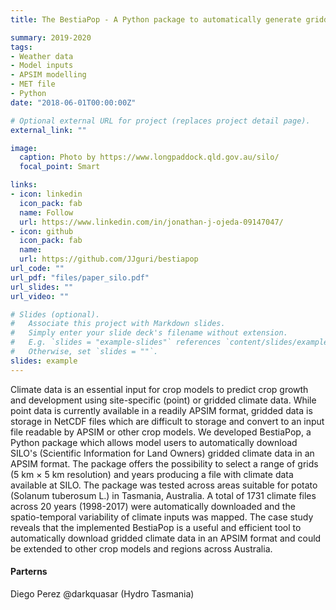 ```yaml
---
title: The BestiaPop - A Python package to automatically generate gridded climate data for crop models

summary: 2019-2020
tags:
- Weather data
- Model inputs
- APSIM modelling
- MET file
- Python
date: "2018-06-01T00:00:00Z"

# Optional external URL for project (replaces project detail page).
external_link: ""

image:
  caption: Photo by https://www.longpaddock.qld.gov.au/silo/
  focal_point: Smart

links:
- icon: linkedin
  icon_pack: fab
  name: Follow
  url: https://www.linkedin.com/in/jonathan-j-ojeda-09147047/
- icon: github
  icon_pack: fab
  name:
  url: https://github.com/JJguri/bestiapop
url_code: ""
url_pdf: "files/paper_silo.pdf"
url_slides: ""
url_video: ""

# Slides (optional).
#   Associate this project with Markdown slides.
#   Simply enter your slide deck's filename without extension.
#   E.g. `slides = "example-slides"` references `content/slides/example-slides.md`.
#   Otherwise, set `slides = ""`.
slides: example
---
```


Climate data is an essential input for crop models to predict crop growth and development using site-specific (point) or gridded climate data. While point data is currently available in a readily APSIM format, gridded data is storage in NetCDF files which are difficult to storage and convert to an input file readable by APSIM or other crop models. We developed BestiaPop, a Python package which allows model users to automatically download SILO's (Scientific Information for Land Owners) gridded climate data in an APSIM format. The package offers the possibility to select a range of grids (5 km × 5 km resolution) and years producing a file with climate data available at SILO. The package was tested across areas suitable for potato (Solanum tuberosum L.) in Tasmania, Australia. A total of 1731 climate files across 20 years (1998-2017) were automatically downloaded and the spatio-temporal variability of climate inputs was mapped. The case study reveals that the implemented BestiaPop is a useful and efficient tool to automatically download gridded climate data in an APSIM format and could be extended to other crop models and regions across Australia.

#### Parterns
Diego Perez @darkquasar (Hydro Tasmania)